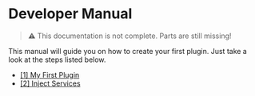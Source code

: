 # Developer Manual

> :warning: This documentation is not complete. Parts are still missing!

This manual will guide you on how to create your first plugin. Just take a look at the steps listed below.

- [[1] My First Plugin][my-first-plugin]
- [[2] Inject Services][injectable-services]

[my-first-plugin]: ./my-first-plugin.md
[injectable-services]: ./injectable-services.md
[back]: ../README.md#getting-started